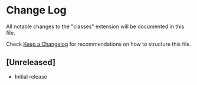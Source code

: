 # Change Log

All notable changes to the "classes" extension will be documented in this file.

Check [Keep a Changelog](http://keepachangelog.com/) for recommendations on how to structure this file.

## [Unreleased]

- Initial release